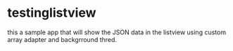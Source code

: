 # testinglistview
this a sample app that will show the JSON data in the listview using custom array adapter and backgrround thred.
